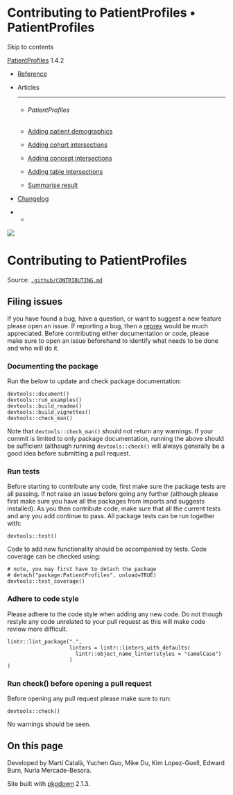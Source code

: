 # Contributing to PatientProfiles • PatientProfiles

Skip to contents

[PatientProfiles](index.html) 1.4.2

  * [Reference](reference/index.html)
  * Articles
    * * * *

    * ###### PatientProfiles

    * [Adding patient demographics](articles/demographics.html)
    * [Adding cohort intersections](articles/cohort-intersect.html)
    * [Adding concept intersections](articles/concept-intersect.html)
    * [Adding table intersections](articles/table-intersect.html)
    * [Summarise result](articles/summarise.html)
  * [Changelog](news/index.html)


  *   * [](https://github.com/darwin-eu/PatientProfiles/)



![](logo.png)

# Contributing to PatientProfiles

Source: [`.github/CONTRIBUTING.md`](https://github.com/darwin-eu/PatientProfiles/blob/v1.4.2/.github/CONTRIBUTING.md)

## Filing issues

If you have found a bug, have a question, or want to suggest a new feature please open an issue. If reporting a bug, then a [reprex](https://reprex.tidyverse.org/) would be much appreciated. Before contributing either documentation or code, please make sure to open an issue beforehand to identify what needs to be done and who will do it.

### Documenting the package

Run the below to update and check package documentation:
    
    
    devtools::document() 
    devtools::run_examples()
    devtools::build_readme()
    devtools::build_vignettes()
    devtools::check_man()

Note that `devtools::check_man()` should not return any warnings. If your commit is limited to only package documentation, running the above should be sufficient (although running `devtools::check()` will always generally be a good idea before submitting a pull request.

### Run tests

Before starting to contribute any code, first make sure the package tests are all passing. If not raise an issue before going any further (although please first make sure you have all the packages from imports and suggests installed). As you then contribute code, make sure that all the current tests and any you add continue to pass. All package tests can be run together with:
    
    
    devtools::test()

Code to add new functionality should be accompanied by tests. Code coverage can be checked using:
    
    
    # note, you may first have to detach the package
    # detach("package:PatientProfiles", unload=TRUE)
    devtools::test_coverage()

### Adhere to code style

Please adhere to the code style when adding any new code. Do not though restyle any code unrelated to your pull request as this will make code review more difficult.
    
    
    lintr::lint_package(".",
                        linters = lintr::linters_with_defaults(
                          lintr::object_name_linter(styles = "camelCase")
                        )
    )

### Run check() before opening a pull request

Before opening any pull request please make sure to run:
    
    
    devtools::check() 

No warnings should be seen.

## On this page

Developed by Martí Català, Yuchen Guo, Mike Du, Kim Lopez-Guell, Edward Burn, Nuria Mercade-Besora.

Site built with [pkgdown](https://pkgdown.r-lib.org/) 2.1.3.
